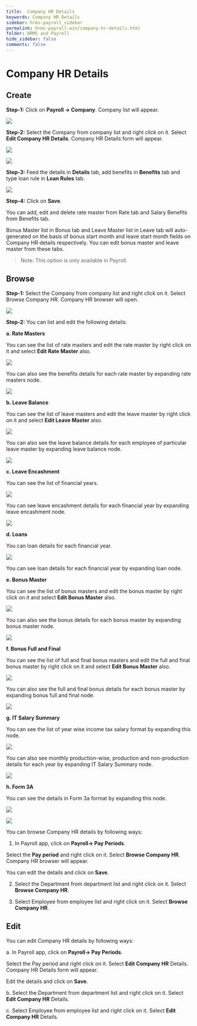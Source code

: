 ```yaml
---
title:  Company HR Details
keywords: Company HR Details
sidebar: hrms-payroll_sidebar
permalink: hrms-payroll-win/company-hr-details.html
folder: HRMS and Payroll
hide_sidebar: false
comments: false
---
```


# Company HR Details

 

## Create

 

**Step-1:** Click on **Payroll -> Company**. Company list will appear.

 ![](/images/payroll-company.jpg)

**Step-2:** Select the Company from company list and right click on it. Select **Edit Company HR Details**. Company HR Details form will appear.

 ![](/images/edit-companyhrdetails.jpg)

 ![](/images/companyhrdetails-details.jpg)

 

 

**Step-3:** Feed the details in **Details** tab, add benefits in **Benefits** tab and type loan rule in **Loan Rules** tab.

 ![](/images/companyhrdetails-benefits.jpg)

**Step-4:** Click on **Save**.

You can add, edit and delete rate master from Rate tab and Salary Benefits from Benefits tab.

Bonus Master list in Bonus tab and Leave Master list in Leave tab will auto-generated on the basis of bonus start month and leave start month fields on Company HR details respectively. You can edit bonus master and leave master from these tabs.

 

> Note: This option is only available in Payroll.

 

## Browse

**Step-1:** Select the Company from company list and right click on it. Select Browse Company HR. Company HR browser will open.

![](/images/browse-companyhr.jpg)

**Step-2:** You can list and edit the following details:

**a.   Rate Masters**

 

You can see the list of rate masters and edit the rate master by right click on it and select **Edit Rate Master** also.

 
![](/images/rate-master-node.jpg)
 

You can also see the benefits details for each rate master by expanding rate masters node.

 
![](/images/rate-master-node-expand.jpg)
 

**b.   Leave Balance**

You can see the list of leave masters and edit the leave master by right click on it and select **Edit Leave Master** also.

 
![](/images/leave-balance-node.jpg)
 

You can also see the leave balance details for each employee of particular leave master by expanding leave balance node.

 

 ![](/images/leave-balance-node-expand.jpg)

  

**c.   Leave Encashment**

You can see the list of financial years.

![](/images/leave-encashment-view.jpg)

You can see leave encashment details for each financial year by expanding leave encashment node.

![](/images/leave-encashment-node.png)

**d.   Loans**

 

You can loan details for each financial year.

 ![](/images/loan-view.jpg)

 

You can see loan details for each financial year by expanding loan node.

 

 

 

**e.   Bonus Master**

 

You can see the list of bonus masters and edit the bonus master by right click on it and select **Edit Bonus Master** also.

 ![](/images/bonus-master-view.jpg)

 

You can also see the bonus details for each bonus master by expanding bonus master node.

 
![](/images/bonus-master-node.png)
 

**f.   Bonus Full and Final**

 

You can see the list of full and final bonus masters and edit the full and final bonus master by right click on it and select **Edit Bonus Master** also.

 
![](/images/bonus-full-and-final-view.jpg)
 

You can also see the full and final bonus details for each bonus master by expanding bonus full and final node.

 
![](/images/bonus-full-and-final-node.png)
 

**g.   IT Salary Summary**

 

You can see the list of year wise income tax salary format by expanding this node.

 

 ![](/images/IT-salary-summary-view.jpg)

 

You can also see monthly production-wise, production and non-production details for each year by expanding IT Salary Summary node.

 
![](/images/IT-salary-summary-node.png)
 

 

**h.   Form 3A**

You can see the details in Form 3a format by expanding this node.

 ![](/images/form-3a-node.png)
 
 ![](/images/form-3a-view.png)

You can browse Company HR details by following ways:

1.  In Payroll app, click on **Payroll-> Pay Periods**. 

                                         

Select the **Pay period** and right click on it. Select **Browse Company HR**. Company HR browser will appear.

You can edit the details and click on **Save**.

2.  Select the Department from department list and right click on it. Select **Browse Company HR**.

3.  Select Employee from employee list and right click on it. Select **Browse Company HR**.

 

 

## Edit

You can edit Company HR details by following ways:

a. In Payroll app, click on **Payroll-> Pay Periods**.  


Select the Pay period and right click on it. Select **Edit Company HR** Details. Company HR Details form will appear.

Edit the details and click on **Save**. 

b.  Select the Department from department list and right click on it. Select **Edit Company HR** Details.

c.  Select Employee from employee list and right click on it. Select **Edit Company HR** Details.

 